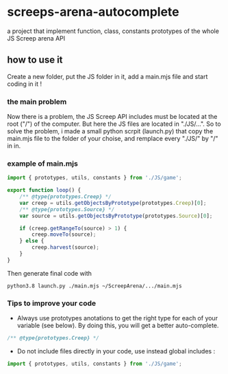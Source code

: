 # screeps-arena-autocomplete

a project that implement function, class, constants prototypes of the whole JS Screep arena API

## how to use it

Create a new folder, put the JS folder in it, add a main.mjs file and start coding in it !
### the main problem

Now there is a problem, the JS Screep API includes must be located at the root ("/") of the computer.
But here the JS files are located in "./JS/...".
So to solve the problem, i made a small python scrpit (launch.py) that copy the main.mjs file to the folder of your choise, and remplace every "./JS/" by "/" in in.

### example of main.mjs

```javascript
import { prototypes, utils, constants } from './JS/game';

export function loop() {
    /** @type{prototypes.Creep} */
    var creep = utils.getObjectsByPrototype(prototypes.Creep)[0];
    /** @type{prototypes.Source} */
    var source = utils.getObjectsByPrototype(prototypes.Source)[0];

    if (creep.getRangeTo(source) > 1) {
        creep.moveTo(source);
    } else {
        creep.harvest(source);
    }
}
```

Then generate final code with
```
python3.8 launch.py ./main.mjs ~/ScreepArena/.../main.mjs
```
### Tips to improve your code
* Always use prototypes anotations to get the right type for each of your variable (see below). By doing this, you will get a better auto-complete.

```javascript
/** @type{prototypes.Creep} */
```

* Do not include files directly in your code, use instead global includes : 

```javascript
import { prototypes, utils, constants } from './JS/game';
```